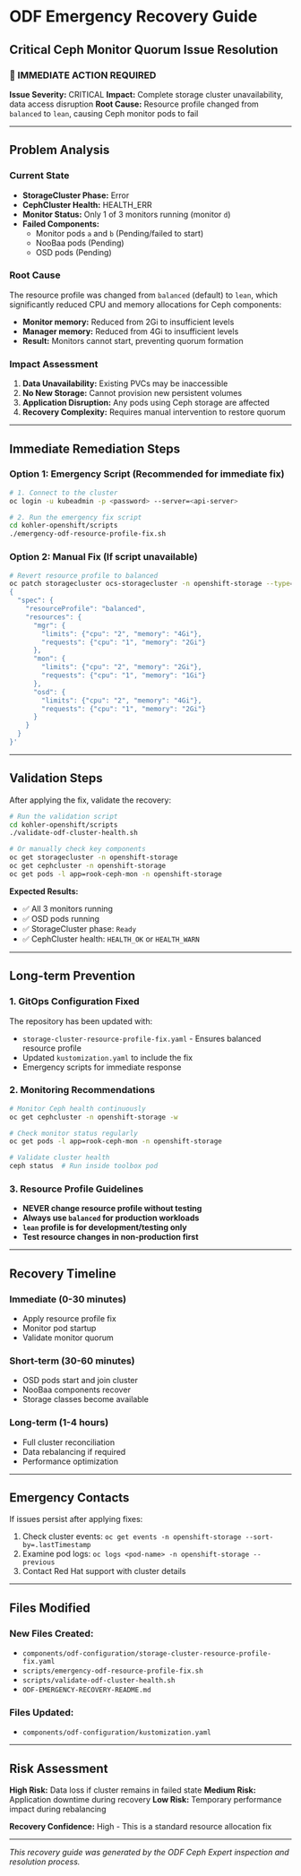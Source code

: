 # ODF Emergency Recovery Guide
## Critical Ceph Monitor Quorum Issue Resolution

### 🚨 IMMEDIATE ACTION REQUIRED

**Issue Severity:** CRITICAL
**Impact:** Complete storage cluster unavailability, data access disruption
**Root Cause:** Resource profile changed from `balanced` to `lean`, causing Ceph monitor pods to fail

---

## Problem Analysis

### Current State
- **StorageCluster Phase:** Error
- **CephCluster Health:** HEALTH_ERR
- **Monitor Status:** Only 1 of 3 monitors running (monitor `d`)
- **Failed Components:**
  - Monitor pods `a` and `b` (Pending/failed to start)
  - NooBaa pods (Pending)
  - OSD pods (Pending)

### Root Cause
The resource profile was changed from `balanced` (default) to `lean`, which significantly reduced CPU and memory allocations for Ceph components:

- **Monitor memory:** Reduced from 2Gi to insufficient levels
- **Manager memory:** Reduced from 4Gi to insufficient levels
- **Result:** Monitors cannot start, preventing quorum formation

### Impact Assessment
1. **Data Unavailability:** Existing PVCs may be inaccessible
2. **No New Storage:** Cannot provision new persistent volumes
3. **Application Disruption:** Any pods using Ceph storage are affected
4. **Recovery Complexity:** Requires manual intervention to restore quorum

---

## Immediate Remediation Steps

### Option 1: Emergency Script (Recommended for immediate fix)

```bash
# 1. Connect to the cluster
oc login -u kubeadmin -p <password> --server=<api-server>

# 2. Run the emergency fix script
cd kohler-openshift/scripts
./emergency-odf-resource-profile-fix.sh
```

### Option 2: Manual Fix (If script unavailable)

```bash
# Revert resource profile to balanced
oc patch storagecluster ocs-storagecluster -n openshift-storage --type='merge' -p='
{
  "spec": {
    "resourceProfile": "balanced",
    "resources": {
      "mgr": {
        "limits": {"cpu": "2", "memory": "4Gi"},
        "requests": {"cpu": "1", "memory": "2Gi"}
      },
      "mon": {
        "limits": {"cpu": "2", "memory": "2Gi"},
        "requests": {"cpu": "1", "memory": "1Gi"}
      },
      "osd": {
        "limits": {"cpu": "2", "memory": "4Gi"},
        "requests": {"cpu": "1", "memory": "2Gi"}
      }
    }
  }
}'
```

---

## Validation Steps

After applying the fix, validate the recovery:

```bash
# Run the validation script
cd kohler-openshift/scripts
./validate-odf-cluster-health.sh

# Or manually check key components
oc get storagecluster -n openshift-storage
oc get cephcluster -n openshift-storage
oc get pods -l app=rook-ceph-mon -n openshift-storage
```

**Expected Results:**
- ✅ All 3 monitors running
- ✅ OSD pods running
- ✅ StorageCluster phase: `Ready`
- ✅ CephCluster health: `HEALTH_OK` or `HEALTH_WARN`

---

## Long-term Prevention

### 1. GitOps Configuration Fixed
The repository has been updated with:
- `storage-cluster-resource-profile-fix.yaml` - Ensures balanced resource profile
- Updated `kustomization.yaml` to include the fix
- Emergency scripts for immediate response

### 2. Monitoring Recommendations
```bash
# Monitor Ceph health continuously
oc get cephcluster -n openshift-storage -w

# Check monitor status regularly
oc get pods -l app=rook-ceph-mon -n openshift-storage

# Validate cluster health
ceph status  # Run inside toolbox pod
```

### 3. Resource Profile Guidelines
- **NEVER change resource profile without testing**
- **Always use `balanced` for production workloads**
- **`lean` profile is for development/testing only**
- **Test resource changes in non-production first**

---

## Recovery Timeline

### Immediate (0-30 minutes)
- Apply resource profile fix
- Monitor pod startup
- Validate monitor quorum

### Short-term (30-60 minutes)
- OSD pods start and join cluster
- NooBaa components recover
- Storage classes become available

### Long-term (1-4 hours)
- Full cluster reconciliation
- Data rebalancing if required
- Performance optimization

---

## Emergency Contacts

If issues persist after applying fixes:
1. Check cluster events: `oc get events -n openshift-storage --sort-by=.lastTimestamp`
2. Examine pod logs: `oc logs <pod-name> -n openshift-storage --previous`
3. Contact Red Hat support with cluster details

---

## Files Modified

### New Files Created:
- `components/odf-configuration/storage-cluster-resource-profile-fix.yaml`
- `scripts/emergency-odf-resource-profile-fix.sh`
- `scripts/validate-odf-cluster-health.sh`
- `ODF-EMERGENCY-RECOVERY-README.md`

### Files Updated:
- `components/odf-configuration/kustomization.yaml`

---

## Risk Assessment

**High Risk:** Data loss if cluster remains in failed state
**Medium Risk:** Application downtime during recovery
**Low Risk:** Temporary performance impact during rebalancing

**Recovery Confidence:** High - This is a standard resource allocation fix

---

*This recovery guide was generated by the ODF Ceph Expert inspection and resolution process.*
